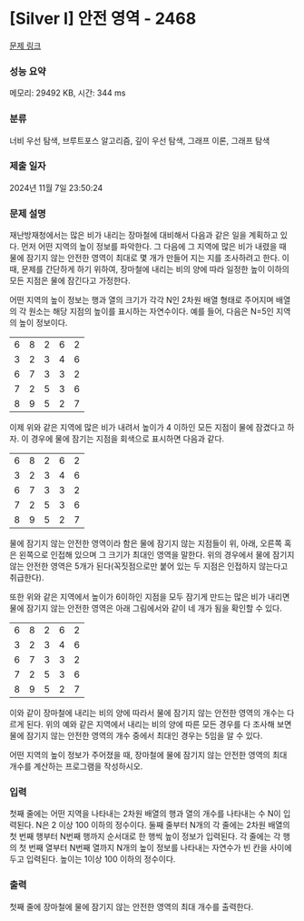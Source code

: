 # [Silver I] 안전 영역 - 2468 

[문제 링크](https://www.acmicpc.net/problem/2468) 

### 성능 요약

메모리: 29492 KB, 시간: 344 ms

### 분류

너비 우선 탐색, 브루트포스 알고리즘, 깊이 우선 탐색, 그래프 이론, 그래프 탐색

### 제출 일자

2024년 11월 7일 23:50:24

### 문제 설명

<p style="user-select: auto !important;">재난방재청에서는 많은 비가 내리는 장마철에 대비해서 다음과 같은 일을 계획하고 있다. 먼저 어떤 지역의 높이 정보를 파악한다. 그 다음에 그 지역에 많은 비가 내렸을 때 물에 잠기지 않는 안전한 영역이 최대로 몇 개가 만들어 지는 지를 조사하려고 한다. 이때, 문제를 간단하게 하기 위하여, 장마철에 내리는 비의 양에 따라 일정한 높이 이하의 모든 지점은 물에 잠긴다고 가정한다.</p>

<p style="user-select: auto !important;">어떤 지역의 높이 정보는 행과 열의 크기가 각각 N인 2차원 배열 형태로 주어지며 배열의 각 원소는 해당 지점의 높이를 표시하는 자연수이다. 예를 들어, 다음은 N=5인 지역의 높이 정보이다.</p>

<table class="table table-bordered table-center-20 td-center" style="user-select: auto !important;">
	<tbody style="user-select: auto !important;">
		<tr style="user-select: auto !important;">
			<td style="user-select: auto !important;">6</td>
			<td style="user-select: auto !important;">8</td>
			<td style="user-select: auto !important;">2</td>
			<td style="user-select: auto !important;">6</td>
			<td style="user-select: auto !important;">2</td>
		</tr>
		<tr style="user-select: auto !important;">
			<td style="user-select: auto !important;">3</td>
			<td style="user-select: auto !important;">2</td>
			<td style="user-select: auto !important;">3</td>
			<td style="user-select: auto !important;">4</td>
			<td style="user-select: auto !important;">6</td>
		</tr>
		<tr style="user-select: auto !important;">
			<td style="user-select: auto !important;">6</td>
			<td style="user-select: auto !important;">7</td>
			<td style="user-select: auto !important;">3</td>
			<td style="user-select: auto !important;">3</td>
			<td style="user-select: auto !important;">2</td>
		</tr>
		<tr style="user-select: auto !important;">
			<td style="user-select: auto !important;">7</td>
			<td style="user-select: auto !important;">2</td>
			<td style="user-select: auto !important;">5</td>
			<td style="user-select: auto !important;">3</td>
			<td style="user-select: auto !important;">6</td>
		</tr>
		<tr style="user-select: auto !important;">
			<td style="user-select: auto !important;">8</td>
			<td style="user-select: auto !important;">9</td>
			<td style="user-select: auto !important;">5</td>
			<td style="user-select: auto !important;">2</td>
			<td style="user-select: auto !important;">7</td>
		</tr>
	</tbody>
</table>

<p style="user-select: auto !important;">이제 위와 같은 지역에 많은 비가 내려서 높이가 4 이하인 모든 지점이 물에 잠겼다고 하자. 이 경우에 물에 잠기는 지점을 회색으로 표시하면 다음과 같다. </p>

<table class="table table-bordered table-center-20 td-center" style="user-select: auto !important;">
	<tbody style="user-select: auto !important;">
		<tr style="user-select: auto !important;">
			<td style="user-select: auto !important;">6</td>
			<td style="user-select: auto !important;">8</td>
			<td class="bg-2468" style="user-select: auto !important;">2</td>
			<td style="user-select: auto !important;">6</td>
			<td class="bg-2468" style="user-select: auto !important;">2</td>
		</tr>
		<tr style="user-select: auto !important;">
			<td class="bg-2468" style="user-select: auto !important;">3</td>
			<td class="bg-2468" style="user-select: auto !important;">2</td>
			<td class="bg-2468" style="user-select: auto !important;">3</td>
			<td class="bg-2468" style="user-select: auto !important;">4</td>
			<td style="user-select: auto !important;">6</td>
		</tr>
		<tr style="user-select: auto !important;">
			<td style="user-select: auto !important;">6</td>
			<td style="user-select: auto !important;">7</td>
			<td class="bg-2468" style="user-select: auto !important;">3</td>
			<td class="bg-2468" style="user-select: auto !important;">3</td>
			<td class="bg-2468" style="user-select: auto !important;">2</td>
		</tr>
		<tr style="user-select: auto !important;">
			<td style="user-select: auto !important;">7</td>
			<td class="bg-2468" style="user-select: auto !important;">2</td>
			<td style="user-select: auto !important;">5</td>
			<td class="bg-2468" style="user-select: auto !important;">3</td>
			<td style="user-select: auto !important;">6</td>
		</tr>
		<tr style="user-select: auto !important;">
			<td style="user-select: auto !important;">8</td>
			<td style="user-select: auto !important;">9</td>
			<td style="user-select: auto !important;">5</td>
			<td class="bg-2468" style="user-select: auto !important;">2</td>
			<td style="user-select: auto !important;">7</td>
		</tr>
	</tbody>
</table>

<p style="user-select: auto !important;">물에 잠기지 않는 안전한 영역이라 함은 물에 잠기지 않는 지점들이 위, 아래, 오른쪽 혹은 왼쪽으로 인접해 있으며 그 크기가 최대인 영역을 말한다. 위의 경우에서 물에 잠기지 않는 안전한 영역은 5개가 된다(꼭짓점으로만 붙어 있는 두 지점은 인접하지 않는다고 취급한다). </p>

<p style="user-select: auto !important;">또한 위와 같은 지역에서 높이가 6이하인 지점을 모두 잠기게 만드는 많은 비가 내리면 물에 잠기지 않는 안전한 영역은 아래 그림에서와 같이 네 개가 됨을 확인할 수 있다. </p>

<table class="table table-bordered table-center-20 td-center" style="user-select: auto !important;">
	<tbody style="user-select: auto !important;">
		<tr style="user-select: auto !important;">
			<td class="bg-2468" style="user-select: auto !important;">6</td>
			<td style="user-select: auto !important;">8</td>
			<td class="bg-2468" style="user-select: auto !important;">2</td>
			<td class="bg-2468" style="user-select: auto !important;">6</td>
			<td class="bg-2468" style="user-select: auto !important;">2</td>
		</tr>
		<tr style="user-select: auto !important;">
			<td class="bg-2468" style="user-select: auto !important;">3</td>
			<td class="bg-2468" style="user-select: auto !important;">2</td>
			<td class="bg-2468" style="user-select: auto !important;">3</td>
			<td class="bg-2468" style="user-select: auto !important;">4</td>
			<td class="bg-2468" style="user-select: auto !important;">6</td>
		</tr>
		<tr style="user-select: auto !important;">
			<td class="bg-2468" style="user-select: auto !important;">6</td>
			<td style="user-select: auto !important;">7</td>
			<td class="bg-2468" style="user-select: auto !important;">3</td>
			<td class="bg-2468" style="user-select: auto !important;">3</td>
			<td class="bg-2468" style="user-select: auto !important;">2</td>
		</tr>
		<tr style="user-select: auto !important;">
			<td style="user-select: auto !important;">7</td>
			<td class="bg-2468" style="user-select: auto !important;">2</td>
			<td class="bg-2468" style="user-select: auto !important;">5</td>
			<td class="bg-2468" style="user-select: auto !important;">3</td>
			<td class="bg-2468" style="user-select: auto !important;">6</td>
		</tr>
		<tr style="user-select: auto !important;">
			<td style="user-select: auto !important;">8</td>
			<td style="user-select: auto !important;">9</td>
			<td class="bg-2468" style="user-select: auto !important;">5</td>
			<td class="bg-2468" style="user-select: auto !important;">2</td>
			<td style="user-select: auto !important;">7</td>
		</tr>
	</tbody>
</table>

<p style="user-select: auto !important;">이와 같이 장마철에 내리는 비의 양에 따라서 물에 잠기지 않는 안전한 영역의 개수는 다르게 된다. 위의 예와 같은 지역에서 내리는 비의 양에 따른 모든 경우를 다 조사해 보면 물에 잠기지 않는 안전한 영역의 개수 중에서 최대인 경우는 5임을 알 수 있다. </p>

<p style="user-select: auto !important;">어떤 지역의 높이 정보가 주어졌을 때, 장마철에 물에 잠기지 않는 안전한 영역의 최대 개수를 계산하는 프로그램을 작성하시오. </p>

### 입력 

 <p style="user-select: auto !important;">첫째 줄에는 어떤 지역을 나타내는 2차원 배열의 행과 열의 개수를 나타내는 수 N이 입력된다. N은 2 이상 100 이하의 정수이다. 둘째 줄부터 N개의 각 줄에는 2차원 배열의 첫 번째 행부터 N번째 행까지 순서대로 한 행씩 높이 정보가 입력된다. 각 줄에는 각 행의 첫 번째 열부터 N번째 열까지 N개의 높이 정보를 나타내는 자연수가 빈 칸을 사이에 두고 입력된다. 높이는 1이상 100 이하의 정수이다.</p>

### 출력 

 <p style="user-select: auto !important;">첫째 줄에 장마철에 물에 잠기지 않는 안전한 영역의 최대 개수를 출력한다.</p>

